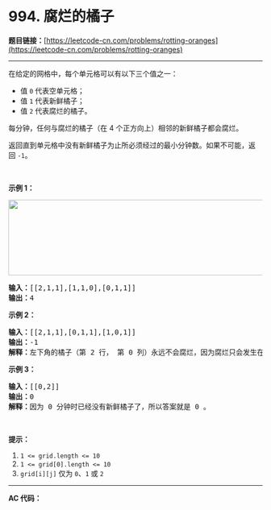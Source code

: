 # 994. 腐烂的橘子

**题目链接：**[https://leetcode-cn.com/problems/rotting-oranges](https://leetcode-cn.com/problems/rotting-oranges)

---

<div class="content__1Y2H">
 <div class="notranslate">
  <p>在给定的网格中，每个单元格可以有以下三个值之一：</p> 
  <ul> 
   <li>值&nbsp;<code>0</code>&nbsp;代表空单元格；</li> 
   <li>值&nbsp;<code>1</code>&nbsp;代表新鲜橘子；</li> 
   <li>值&nbsp;<code>2</code>&nbsp;代表腐烂的橘子。</li> 
  </ul> 
  <p>每分钟，任何与腐烂的橘子（在 4 个正方向上）相邻的新鲜橘子都会腐烂。</p> 
  <p>返回直到单元格中没有新鲜橘子为止所必须经过的最小分钟数。如果不可能，返回&nbsp;<code>-1</code>。</p> 
  <p>&nbsp;</p> 
  <p><strong>示例 1：</strong></p> 
  <p><strong><img style="height: 150px; width: 712px;" src="https://assets.leetcode-cn.com/aliyun-lc-upload/uploads/2019/02/16/oranges.png" alt=""></strong></p> 
  <pre class="language-text"><strong>输入：</strong>[[2,1,1],[1,1,0],[0,1,1]]
<strong>输出：</strong>4
</pre> 
  <p><strong>示例 2：</strong></p> 
  <pre class="language-text"><strong>输入：</strong>[[2,1,1],[0,1,1],[1,0,1]]
<strong>输出：</strong>-1
<strong>解释：</strong>左下角的橘子（第 2 行， 第 0 列）永远不会腐烂，因为腐烂只会发生在 4 个正向上。
</pre> 
  <p><strong>示例 3：</strong></p> 
  <pre class="language-text"><strong>输入：</strong>[[0,2]]
<strong>输出：</strong>0
<strong>解释：</strong>因为 0 分钟时已经没有新鲜橘子了，所以答案就是 0 。
</pre> 
  <p>&nbsp;</p> 
  <p><strong>提示：</strong></p> 
  <ol> 
   <li><code>1 &lt;= grid.length &lt;= 10</code></li> 
   <li><code>1 &lt;= grid[0].length &lt;= 10</code></li> 
   <li><code>grid[i][j]</code> 仅为&nbsp;<code>0</code>、<code>1</code>&nbsp;或&nbsp;<code>2</code></li> 
  </ol> 
 </div>
</div>

---

**AC 代码：**

```java

```